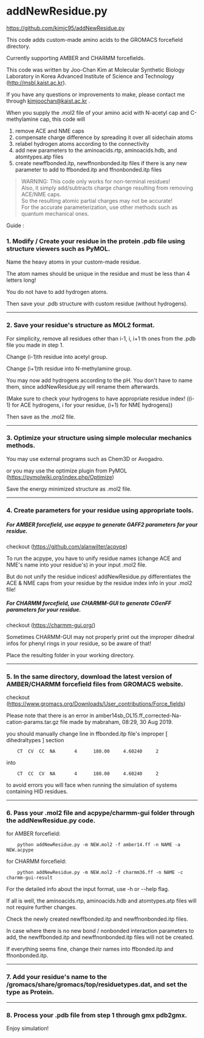 addNewResidue.py
================

https://github.com/kimjc95/addNewResidue.py

This code adds custom-made amino acids to the GROMACS forcefield directory. 

Currently supporting AMBER and CHARMM forcefields.

This code was written by Joo-Chan Kim at Molecular Synthetic Biology Laboratory in Korea Advanced Institute of Science and Technology (http://msbl.kaist.ac.kr).

If you have any questions or improvements to make, please contact me through kimjoochan@kaist.ac.kr .

When you supply the .mol2 file of your amino acid with N-acetyl cap and C-methylamine cap, this code will
1. remove ACE and NME caps
2. compensate charge difference by spreading it over all sidechain atoms
3. relabel hydrogen atoms according to the connectivity
4. add new parameters to the aminoacids.rtp, aminoacids.hdb, and atomtypes.atp files
5. create newffbonded.itp, newffnonbonded.itp files if there is any new parameter to add to ffbonded.itp and ffnonbonded.itp files

>WARNING: This code only works for non-terminal residues!    
>Also, it simply add/subtracts charge change resulting from removing ACE/NME caps.    
>So the resulting atomic partial charges may not be accurate!    
>For the accurate parameterization, use other methods such as quantum mechanical ones.

Guide : 

### 1. Modify / Create your residue in the protein .pdb file using structure viewers such as PyMOL.

Name the heavy atoms in your custom-made residue.

The atom names should be unique in the residue and must be less than 4 letters long!

You do not have to add hydrogen atoms.

Then save your .pdb structure with custom residue (without hydrogens).

*****

### 2. Save your residue's structure as MOL2 format.

For simplicity, remove all residues other than i-1, i, i+1 th ones from the .pdb file you made in step 1.

Change (i-1)th residue into acetyl group.

Change (i+1)th residue into N-methylamine group.

You may now add hydrogens according to the pH. You don't have to name them, since addNewResidue.py will rename them afterwards.

(Make sure to check your hydrogens to have appropriate residue index! ((i-1) for ACE hydrogens, i for your residue, (i+1) for NME hydrogens))

Then save as the .mol2 file.

*****

### 3. Optimize your structure using simple molecular mechanics methods.

You may use external programs such as Chem3D or Avogadro.

or you may use the optimize plugin from PyMOL (https://pymolwiki.org/index.php/Optimize)

Save the energy minimized structure as .mol2 file.

*****

### 4. Create parameters for your residue using appropriate tools.

##### For AMBER forcefield, use acpype to generate GAFF2 parameters for your residue.

checkout (https://github.com/alanwilter/acpype)

To run the acpype, you have to unify residue names (change ACE and NME's name into your residue's) in your input .mol2 file.

But do not unify the residue indices! addNewResidue.py differentiates the ACE & NME caps from your residue by the residue index info in your .mol2 file!

##### For CHARMM forcefield, use CHARMM-GUI to generate CGenFF parameters for your residue.

checkout (https://charmm-gui.org/)

Sometimes CHARMM-GUI may not properly print out the improper dihedral infos for phenyl rings in your residue, so be aware of that!

Place the resulting folder in your working directory.

*****

### 5. In the same directory, download the latest version of AMBER/CHARMM forcefield files from GROMACS website.

checkout (https://www.gromacs.org/Downloads/User_contributions/Force_fields)

Please note that there is an error in amber14sb_OL15.ff_corrected-Na-cation-params.tar.gz file made by mabraham, 08:29, 30 Aug 2019.

you should manually change line in ffbonded.itp file's improper [ dihedraltypes ] section 

        CT  CV  CC  NA       4      180.00     4.60240     2
        
into

        CT  CC  CV  NA       4      180.00     4.60240     2

to avoid errors you will face when running the simulation of systems containing HID residues.

*****

### 6. Pass your .mol2 file and acpype/charmm-gui folder through the addNewResidue.py code.

for AMBER forcefield:

        python addNewResidue.py -m NEW.mol2 -f amber14.ff -n NAME -a NEW.acpype
        
for CHARMM forcefield:
        
        python addNewResidue.py -m NEW.mol2 -f charmm36.ff -n NAME -c charmm-gui-result

For the detailed info about the input format, use -h or --help flag.

If all is well, the aminoacids.rtp, aminoacids.hdb and atomtypes.atp files will not require further changes.

Check the newly created newffbonded.itp and newffnonbonded.itp files.

In case where there is no new bond / nonbonded interaction parameters to add, the newffbonded.itp and newffnonbonded.itp files will not be created.

If everything seems fine, change their names into ffbonded.itp and ffnonbonded.itp.

*****

### 7. Add your residue's name to the /gromacs/share/gromacs/top/residuetypes.dat, and set the type as Protein.

*****

### 8. Process your .pdb file from step 1 through gmx pdb2gmx.

Enjoy simulation!
 
